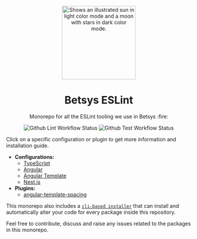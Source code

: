 <p align="center">
  <picture>
    <source media="(prefers-color-scheme: dark)" srcset="https://user-images.githubusercontent.com/19550608/189107427-33501040-d335-4081-a339-0532a88cc5be.svg">
    <source media="(prefers-color-scheme: light)" srcset="https://user-images.githubusercontent.com/19550608/189107408-a7845b2c-1256-4489-8de5-2891b60f7b16.svg">
    <img width="200px" alt="Shows an illustrated sun in light color mode and a moon with stars in dark color mode." src="https://user-images.githubusercontent.com/19550608/189107408-a7845b2c-1256-4489-8de5-2891b60f7b16.svg">
  </picture>
</p>
<h1 align="center">Betsys ESLint</h1>
<p align="center">Monorepo for all the ESLint tooling we use in Betsys :fire:</p>

<p align="center">
  <img alt="Github Lint Workflow Status" src="https://img.shields.io/github/actions/workflow/status/betsys-com/betsys-eslint/lint.yml?branch=main&label=lint">
  <img alt="Github Test Workflow Status" src="https://img.shields.io/github/actions/workflow/status/betsys-com/betsys-eslint/test.yml?branch=main&label=test">
</p>

Click on a specific configuration or plugin to get more information and installation guide.

- **Configurations:**
  - [TypeScript](https://github.com/betsys-com/betsys-eslint/tree/main/packages/eslint-config-typescript)
  - [Angular](https://github.com/betsys-com/betsys-eslint/tree/main/packages/eslint-config-angular)
  - [Angular Template](https://github.com/betsys-com/betsys-eslint/tree/main/packages/eslint-config-angular-template)
  - [Nest.js](https://github.com/betsys-com/betsys-eslint/tree/main/packages/eslint-config-nestjs)
- **Plugins:**
  - [angular-template-spacing](https://github.com/betsys-com/betsys-eslint/tree/main/packages/eslint-plugin-angular-template-spacing)

This monorepo also includes a [`cli-based installer`](https://github.com/betsys-com/betsys-eslint/tree/main/packages/install)
that can install and automatically alter your code for every package inside this repository.

Feel free to contribute, discuss and raise any issues related to the packages in this monorepo. 
